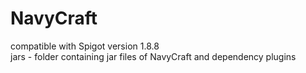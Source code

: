 # NavyCraft

compatible with Spigot version 1.8.8  
jars - folder containing jar files of NavyCraft and dependency plugins
